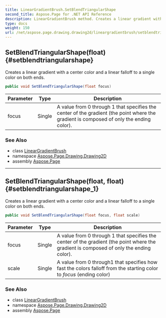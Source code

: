 ```yaml
---
title: LinearGradientBrush.SetBlendTriangularShape
second_title: Aspose.Page for .NET API Reference
description: LinearGradientBrush method. Creates a linear gradient with a center color and a linear falloff to a single color on both ends
type: docs
weight: 150
url: /net/aspose.page.drawing.drawing2d/lineargradientbrush/setblendtriangularshape/
---
```

## SetBlendTriangularShape(float) {#setblendtriangularshape}

Creates a linear gradient with a center color and a linear falloff to a single color on both ends.

```csharp
public void SetBlendTriangularShape(float focus)
```

| Parameter | Type | Description |
| --- | --- | --- |
| focus | Single | A value from 0 through 1 that specifies the center of the gradient (the point where the gradient is composed of only the ending color). |

### See Also

* class [LinearGradientBrush](../)
* namespace [Aspose.Page.Drawing.Drawing2D](../../lineargradientbrush/)
* assembly [Aspose.Page](../../../)

---

## SetBlendTriangularShape(float, float) {#setblendtriangularshape_1}

Creates a linear gradient with a center color and a linear falloff to a single color on both ends.

```csharp
public void SetBlendTriangularShape(float focus, float scale)
```

| Parameter | Type | Description |
| --- | --- | --- |
| focus | Single | A value from 0 through 1 that specifies the center of the gradient (the point where the gradient is composed of only the ending color). |
| scale | Single | A value from 0 through1 that specifies how fast the colors falloff from the starting color to *focus* (ending color) |

### See Also

* class [LinearGradientBrush](../)
* namespace [Aspose.Page.Drawing.Drawing2D](../../lineargradientbrush/)
* assembly [Aspose.Page](../../../)


